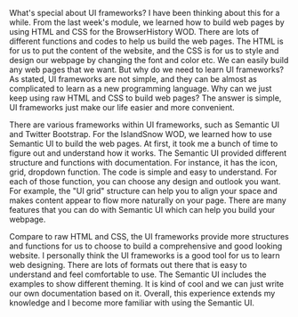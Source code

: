
What's special about UI frameworks? I have been thinking about this for a while. From the last week's module, we learned how to build web pages by using HTML and CSS for the BrowserHistory WOD. There are lots of different functions and codes to help us build the web pages. The HTML is for us to put the content of the website, and the CSS is for us to style and design our webpage by changing the font and color etc. We can easily build any web pages that we want. But why do we need to learn UI frameworks? As stated, UI frameworks are not simple, and they can be almost as complicated to learn as a new programming language. Why can we just keep using raw HTML and CSS to build web pages? The answer is simple, UI frameworks just make our life easier and more convenient. 

There are various frameworks within UI frameworks, such as Semantic UI and Twitter Bootstrap. For the IslandSnow WOD, we learned how to use Semantic UI to build the web pages. At first, it took me a bunch of time to figure out and understand how it works. The Semantic UI provided different structure and functions with documentation. For instance, it has the icon, grid, dropdown function. The code is simple and easy to understand. For each of those function, you can choose any design and outlook you want. For example, the "UI grid" structure can help you to align your space and makes content appear to flow more naturally on your page. There are many features that you can do with Semantic UI which can help you build your webpage.

Compare to raw HTML and CSS, the UI frameworks provide more structures and functions for us to choose to build a comprehensive and good looking website. I personally think the UI frameworks is a good tool for us to learn web designing. There are lots of formats out there that is easy to understand and feel comfortable to use. The Semantic UI includes the examples to show different theming. It is kind of cool and we can just write our own documentation based on it. Overall, this experience extends my knowledge and I become more familiar with using the Semantic UI.
